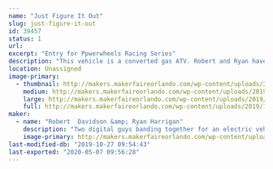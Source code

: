 ```yaml
---
name: "Just Figure It Out"
slug: just-figure-it-out
id: 39457
status: 1
url: 
excerpt: "Entry for Ppwerwheels Racing Series"
description: "This vehicle is a converted gas ATV. Robert and Ryan have 'learned while doing' for this project. Through determination and luck, this vehicle has made it as a competitor in this year's race"
location: Unassigned
image-primary:
  - thumbnail: http://makers.makerfaireorlando.com/wp-content/uploads/2019/10/profile_pic-1-150x150.jpeg
    medium: http://makers.makerfaireorlando.com/wp-content/uploads/2019/10/profile_pic-1-300x225.jpeg
    large: http://makers.makerfaireorlando.com/wp-content/uploads/2019/10/profile_pic-1-1024x768.jpeg
    full: http://makers.makerfaireorlando.com/wp-content/uploads/2019/10/profile_pic-1.jpeg
maker:
  - name: "Robert  Davidson &amp; Ryan Harrigan"
    description: "Two digital guys banding together for an electric vehicle"
    image-primary: http://makers.makerfaireorlando.com/wp-content/uploads/2019/10/profile_pic-1024x768.jpeg
last-modified-db: "2019-10-27 09:54:43"
last-exported: "2020-05-07 09:56:28"
---
```

